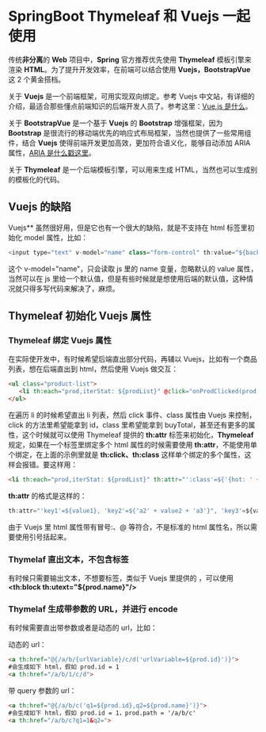 # SpringBoot Thymeleaf 和 Vuejs 一起使用



传统**非分离**的 **Web** 项目中，**Spring** 官方推荐优先使用 **Thymeleaf** 模板引擎来渲染 **HTML**。为了提升开发效率，在前端可以结合使用 **Vuejs，BootstrapVue** 这 2 个黄金搭档。

关于 **Vuejs** 是一个前端框架，可用实现双向绑定。参考 Vuejs 中文站，有详细的介绍，最适合那些懂点前端知识的后端开发人员了。参考这里：[Vue.js 是什么](https://cn.vuejs.org/v2/guide/index.html#Vue-js-是什么)。

关于 **BootstrapVue** 是一个基于 **Vuejs** 的 **Bootstrap** 增强框架，因为 **Bootstrap** 是很流行的移动端优先的响应式布局框架，当然也提供了一些常用组件，结合 **Vuejs** 使得前端开发更加高效，更加符合语义化，能够自动添加 ARIA 属性，[ARIA 是什么戳这里](https://www.w3.org/WAI/standards-guidelines/aria/)。

关于 **Thymeleaf** 是一个后端模板引擎，可以用来生成 HTML，当然也可以生成别的模板化的代码。

## Vuejs 的缺陷

Vuejs** 虽然很好用，但是它也有一个很大的缺陷，就是不支持在 html 标签里初始化 model 属性，比如：

```javascript
<input type="text" v-model="name" class="form-control" th:value="${backendName}" placeholder="Typein name"/>
```

这个 v-model="name"，只会读取 js 里的 name 变量，忽略默认的 value 属性，当然可以在 js 里给一个默认值，但是有些时候就是想使用后端的默认值，这种情况就只得多写代码来解决了，麻烦。



## Thymeleaf 初始化 Vuejs 属性



### Thymeleaf 绑定 Vuejs 属性

在实际使开发中，有时候希望后端直出部分代码，再辅以 Vuejs，比如有一个商品列表，想在后端直出到 html，然后使用 Vuejs 做交互：

```html
<ul class="product-list">
   <li th:each="prod,iterStat: ${prodList}" @click="onProdClicked(prod.id)" :class="{hot: prod.buyTotal > 100}" th:text="${prod.name}"></li>
</ul>
```

在遍历 li 的时候希望直出 li 列表，然后 click 事件、class 属性由 Vuejs 来控制，click 的方法里希望能拿到 id，class 里希望能拿到 buyTotal，甚至还有更多的属性，这个时候就可以使用 Thymeleaf 提供的 **th:attr** 标签来初始化，**Thymeleaf** 规定，如果在一个标签里绑定多个 html 属性的时候需要使用 **th:attr**，不能使用单个绑定，在上面的示例里就是 **th:click、th:class** 这样单个绑定的多个属性，这样会报错。要这样用：

```html
<li th:each="prod,iterStat: ${prodList}" th:attr="':class'=${'{hot: ' + prod.buyTotal + ' > 100}'},'v-on:click'=${'onProdClicked(' + prod.id + ')'}}" th:text="${prod.name}"></li>
```

**th:attr** 的格式是这样的：

```javascript
th:attr="'key1'=${value1}, 'key2'=${'a2' + value2 + 'a3'}", 'key3'=${value3 + 'a3'}"
```

由于 Vuejs 里 html 属性带有冒号:、@ 等符合，不是标准的 html 属性名，所以需要使用引号括起来。



### Thymelaf 直出文本，不包含标签

有时候只需要输出文本，不想要标签，类似于 Vuejs 里提供的 **<template></template>**，可以使用 **<th:block th:utext="${prod.name}"/>**



### Thymelaf 生成带参数的 URL，并进行 encode

有时候需要直出带参数或者是动态的 url，比如：

动态的 url：

```html
<a th:href="@{/a/b/{urlVariable}/c/d('urlVariable=${prod.id}')}">
#会生成如下 html，假如 prod.id = 1
<a th:href="/a/b/1/c/d">  
```



带 query 参数的 url：

```html
<a th:href="@{/a/b/c('q1=${prod.id},q2=${prod.name}')}">
#会生成如下 html，假如 prod.id = 1，prod.path = '/a/b/c'
<a th:href="/a/b/c?q1=1&q2=">  
```






